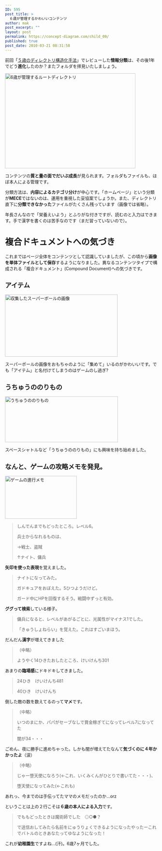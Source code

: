 ```yaml
---
ID: 595
post_title: >
  ６歳が管理するかわいいコンテンツ
author: mak
post_excerpt: ""
layout: post
permalink: https://concept-diagram.com/child_09/
published: true
post_date: 2010-03-21 08:31:58
---
```

前回「<a href="/child_08/">５歳のディレクトリ構造化手法</a>」でレビューした<b>情報分類</b>は、その後1年でどう<b>進化</b>したのか？またフォルダを拝見いたしましょう。

<a href="http://www.penchan.com/mak/img/ia-kid/193-folder-2006.png"><img src="http://www.penchan.com/mak/img/ia-kid/193-folder-2006.png" alt="6歳が管理するルートディレクトリ" width="431" height="313" /></a>

コンテンツの<b>質と量の面でだいぶ成長</b>が見られます。フォルダもファイルも、ほぼ本人による管理です。

分類方法は、<b>内容によるカテゴリ分け</b>が中心です。「ホームページ」という分類が<b>MECE</b>ではないのは、運用を重視した妥協案でしょうか。また、ディレクトリ直下に<b>分類できなかった</b>ファイルがたくさん残っています（画像では省略）。

年長さんなので「栄養えいよう」とふりがな付きですが、読むのと入力はできます。手で漢字を書くのは苦手なのです（まだ習っていないので）。

# 複合ドキュメントへの気づき
これまではページ全体をコンテンツとして認識していましたが、この頃から<b>画像を単体ファイルとして保存</b>するようになりました。異なるコンテンツタイプで構成される「複合ドキュメント」(Compound Document)への気づきです。

## アイテム
<img src="http://www.penchan.com/mak/img/ia-kid/193-folder-2006-ball.png" alt="収集したスーパーボールの画像" width="372" height="205" />

スーパーボールの画像をおもちゃのように「集めて」いるのがかわいいです。でも「アイテム」と名付けてしまうのはゲームのし過ぎ?

## うちゅうののりもの
<img src="http://www.penchan.com/mak/img/ia-kid/193-folder-2006-space.png" alt="うちゅうののりもの" width="373" height="151" />

スペースシャトルなど「うちゅうののりもの」にも興味を持ち始めました。

## なんと、ゲームの攻略メモを発見。
<img src="http://www.penchan.com/mak/img/ia-kid/193-folder-2006-game.png" alt="ゲームの進行メモ" width="237" height="141" />
<blockquote>しんでんまでもどったところ。レベル6。

兵士からなれるものは、

→戦士、盗賊

↑ナイト、傭兵</blockquote>
<b>矢印を使った表現</b>を覚えました。
<blockquote>ナイトになってみた。

ガドキュアをおぼえた。5ひつようだけど。

ガード中にHPを回復するそう。戦闘中ずっと有効。</blockquote>
<b>ググって検索</b>している様子。
<blockquote>傭兵になると、レベルがあがるごとに、光属性がマイナス1でした。

「きゅうしょねらい」を覚えた。これはすごいまほう。</blockquote>
だんだん<b>漢字</b>が増えてきました
<blockquote>（中略）

ようやく14ひきたおしたところ、けいけんち301</blockquote>
あまりの<b>臨場感</b>にドキドキしてきました。
<blockquote>24ひき　けいけんち481

40ひき　けいけんち</blockquote>
倒した敵の数を数えてるのって<b>マメ</b>です。
<blockquote>（中略）

いつのまにか、パパがセーブなしで賞金稼ぎてになってレベル7になってた

闇が34・・・</blockquote>
ごめん、夜に勝手に進めちゃった。しかも闇が増えてたなんて<b>気づくのに４年かかったよ</b>（涙）
<blockquote>（中略）

じゃー堕天使になろう(←これ、いくみくんがひとりで書いてた・・・)、

堕天使になってみた(←これも)</blockquote>
あれっ、今までのは手伝ってたママのメモだったのか...orz

ということは上の２行こそは<b>６歳の本人による入力</b>です。
<blockquote>でももどったときは魔術師でした　◎○●？

で送信おしてみたら名前をにゅうりょくできるようになったやったーこれでバトルのときあなたってゆなようになった！</blockquote>
これが<b>幼稚園生</b>ですよね...(汗)。6歳7ヶ月でした。